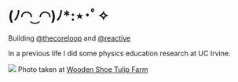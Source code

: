 # (ﾉ◠ ͜ ◠)ﾉ*:⋆･ﾟ✧

Building [@thecoreloop](https://twitter.com/thecoreloop) and [@reactive](https://twitter.com/Reactive_land)

In a previous life I did some physics education research at UC Irvine.

![](https://i.imgur.com/fTbJlV9.jpg)
Photo taken at [Wooden Shoe Tulip Farm](https://www.woodenshoe.com/)
